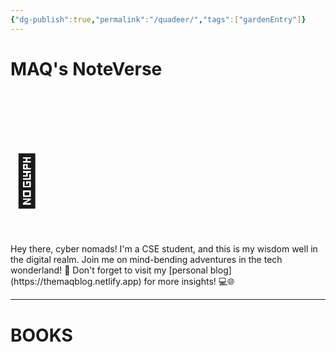 ```yaml
---
{"dg-publish":true,"permalink":"/quadeer/","tags":["gardenEntry"]}
---
```


# MAQ's NoteVerse
 <h1 style="font-size: 80px">📒</h1>
 Hey there, cyber nomads! I'm a CSE student, and this is my wisdom well in the digital realm. Join me on mind-bending adventures in the tech wonderland! 🚀 Don't forget to visit my 
 [personal blog](https://themaqblog.netlify.app)  
 for more insights! 💻🌐 
 <hr>
 
# BOOKS









